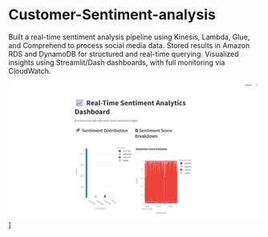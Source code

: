 # Customer-Sentiment-analysis
Built a real-time sentiment analysis pipeline using Kinesis, Lambda, Glue, and Comprehend to process social media data. Stored results in Amazon RDS and DynamoDB for structured and real-time querying. Visualized insights using Streamlit/Dash dashboards, with full monitoring via CloudWatch.



![Image Alt](https://github.com/suma419/Customer-Sentiment-analysis/blob/3381f3b521f0bd1679dc5437c52e3caecba7ced9/dashboardimage1.png)]
